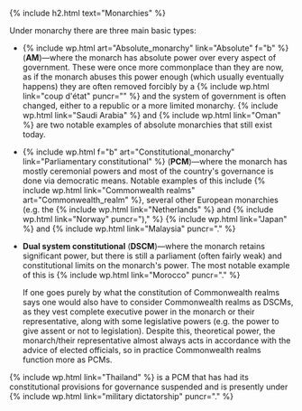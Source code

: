 <!-- Heading, without the box around it-->
{% include h2.html text="Monarchies" %}

Under monarchy there are three main basic types:

* {% include wp.html art="Absolute_monarchy" link="Absolute" f="b" %} (**AM**)&mdash;where the monarch has absolute power over every aspect of government. These were once more commonplace than they are now, as if the monarch abuses this power enough (which usually eventually happens) they are often removed forcibly by a {% include wp.html link="coup d'état" puncr="" %} and the system of government is often changed, either to a republic or a more limited monarchy. {% include wp.html link="Saudi Arabia" %} and {% include wp.html link="Oman" %} are two notable examples of absolute monarchies that still exist today.

* {% include wp.html f="b" art="Constitutional_monarchy" link="Parliamentary constitutional" %} (**PCM**)&mdash;where the monarch has mostly ceremonial powers and most of the country's governance is done via democratic means. Notable examples of this include {% include wp.html link="Commonwealth realms" art="Commonwealth_realm" %}, several other European monarchies (e.g. the {% include wp.html link="Netherlands" %} and {% include wp.html link="Norway" puncr=")," %} {% include wp.html link="Japan" %} and {% include wp.html link="Malaysia" puncr="." %}

* **Dual system constitutional** (**DSCM**)&mdash;where the monarch retains significant power, but there is still a parliament (often fairly weak) and constitutional limits on the monarch's power. The most notable example of this is {% include wp.html link="Morocco" puncr="." %}

    If one goes purely by what the constitution of Commonwealth realms says one would also have to consider Commonwealth realms as DSCMs, as they vest complete executive power in the monarch or their representative, along with some legislative powers (e.g. the power to give assent or not to legislation). Despite this, theoretical power, the monarch/their representative almost always acts in accordance with the advice of elected officials, so in practice Commonwealth realms function more as PCMs.

{% include wp.html link="Thailand" %} is a PCM that has had its constitutional provisions for governance suspended and is presently under {% include wp.html link="military dictatorship" puncr="." %}